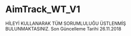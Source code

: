 # AimTrack_WT_V1
HİLEYİ KULLANARAK TÜM SORUMLULUĞU ÜSTLENMİŞ BULUNMAKTASINIZ.
Son Güncelleme Tarihi 26.11.2018

